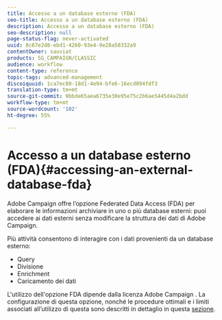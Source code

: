 ```yaml
---
title: Accesso a un database esterno (FDA)
seo-title: Accesso a un database esterno (FDA)
description: Accesso a un database esterno (FDA)
seo-description: null
page-status-flag: never-activated
uuid: 8c67e2d8-ebd1-4260-93e4-9e28a58332a9
contentOwner: sauviat
products: SG_CAMPAIGN/CLASSIC
audience: workflow
content-type: reference
topic-tags: advanced-management
discoiquuid: 1ca7ec80-18d1-4e94-bfe6-16ecd094fdf3
translation-type: tm+mt
source-git-commit: 9bbde65aea6735e30e95e75c2b6ae5445d4a2bdd
workflow-type: tm+mt
source-wordcount: '102'
ht-degree: 55%

---
```



# Accesso a un database esterno (FDA){#accessing-an-external-database-fda}

Adobe Campaign offre l’opzione Federated Data Access (FDA) per elaborare le informazioni archiviare in uno o più database esterni: puoi accedere ai dati esterni senza modificare la struttura dei dati di Adobe Campaign.

Più attività consentono di interagire con i dati provenienti da un database esterno:

* Query
* Divisione
* Enrichment
* Caricamento dei dati

L&#39;utilizzo dell&#39;opzione FDA dipende dalla licenza Adobe Campaign . La configurazione di questa opzione, nonché le procedure ottimali e i limiti associati all’utilizzo di questa sono descritti in dettaglio in questa [sezione](../../installation/using/about-fda.md).
